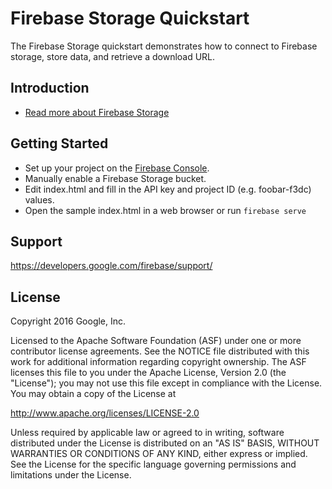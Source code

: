 Firebase Storage Quickstart
=============================

The Firebase Storage quickstart demonstrates how to connect to Firebase storage, store data, and retrieve a download URL.

Introduction
------------

- [Read more about Firebase Storage](https://developers.google.com/firebase)

Getting Started
---------------

- Set up your project on the [Firebase Console](http://g.co/firebase).
- Manually enable a Firebase Storage bucket.
- Edit index.html and fill in the API key and project ID (e.g. foobar-f3dc) values.
- Open the sample index.html in a web browser or run `firebase serve`

Support
-------

https://developers.google.com/firebase/support/

License
-------

Copyright 2016 Google, Inc.

Licensed to the Apache Software Foundation (ASF) under one or more contributor
license agreements.  See the NOTICE file distributed with this work for
additional information regarding copyright ownership.  The ASF licenses this
file to you under the Apache License, Version 2.0 (the "License"); you may not
use this file except in compliance with the License.  You may obtain a copy of
the License at

  http://www.apache.org/licenses/LICENSE-2.0

Unless required by applicable law or agreed to in writing, software
distributed under the License is distributed on an "AS IS" BASIS, WITHOUT
WARRANTIES OR CONDITIONS OF ANY KIND, either express or implied.  See the
License for the specific language governing permissions and limitations under
the License.
